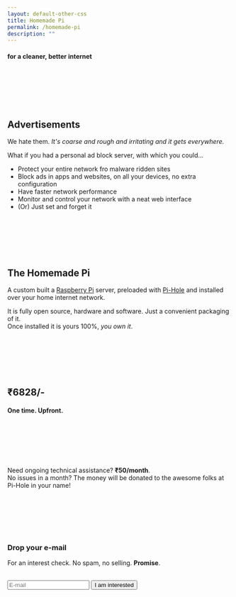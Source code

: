 ```yaml
---
layout: default-other-css
title: Homemade Pi
permalink: /homemade-pi
description: ""
---
```


#### for a cleaner, better internet

<br><br><br><br><br>

## Advertisements

We hate them. _It's coarse and rough and irritating and it gets everywhere._

What if you had a personal ad block server, with which you could...

- Protect your entire network fro malware ridden sites
- Block ads in apps and websites, on all your devices, no extra configuration
- Have faster network performance
- Monitor and control your network with a neat web interface
- (Or) Just set and forget it

<br><br><br><br><br>

## The Homemade Pi

A custom built a [Raspberry Pi](https://www.raspberrypi.org) server, preloaded with [Pi-Hole](https://pi-hole.net) and installed over your home internet network.

It is fully open source, hardware and software. Just a convenient packaging of it.  
Once installed it is yours 100%, *you own it*.  

<br><br><br><br><br>

## ₹6828/-

#### One time. Upfront.

<br><br><br><br><br>

Need ongoing technical assistance? **₹50/month**.  
No issues in a month? The money will be donated to the awesome folks at Pi-Hole in your name!

<br><br><br><br><br>

### Drop your e-mail

For an interest check. No spam, no selling. **Promise**.

<br>

<iframe name="dummyframe" id="dummyframe" style="display: none;"></iframe>

<form name="listform" id="listform" method="post" action="https://listmonk.knhash.in/subscription/form" class="listmonk-form" target="dummyframe">
        <input id="email" type="email" name="email" placeholder="E-mail" onkeypress="clickPress(event)"/>
        <input id="7a5d2" type="hidden" name="l" checked value="7a5d2277-18d3-47da-a5e9-1301335fefbb" />
        <input id="submit-button" type="submit" value="I am interested" onclick="submission()"/>
</form>

<br><br><br><br><br>

<script>
    function submission() {
        document.getElementById('submit-button').value = 'Alright!';
        document.getElementById('submit-button').style.background = 'black';
        document.forms["listform"].submit();
        setTimeout(function() {
            document.getElementById('submit-button').value = 'I am interested';
            document.getElementById('submit-button').style.background = '#0d47a1';
            document.getElementById('email').value = '';
        }, 2000);
    }

    function clickPress(event) {
        if (event.keyCode == 13) {
            submission();
    }
}

</script>
